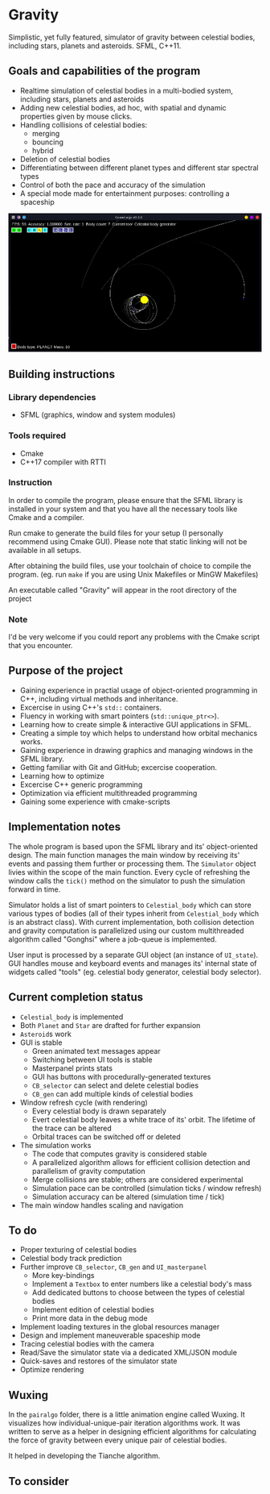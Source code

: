 # Gravity
Simplistic, yet fully featured, simulator of gravity between celestial bodies, including stars, planets and asteroids.
SFML, C++11.

## Goals and capabilities of the program
* Realtime simulation of celestial bodies in a multi-bodied system, including stars, planets and asteroids
* Adding new celestial bodies, ad hoc, with spatial and dynamic properties given by mouse clicks.
* Handling collisions of celestial bodies:
	* merging
	* bouncing
	* hybrid
* Deletion of celestial bodies
* Differentiating between different planet types and different star spectral types
* Control of both the pace and accuracy of the simulation
* A special mode made for entertainment purposes: controlling a spaceship

![Demo](comments/demo.png)

## Building instructions
### Library dependencies
* SFML (graphics, window and system modules)
### Tools required
* Cmake
* C++17 compiler with RTTI
### Instruction
In order to compile the program, please ensure that the SFML library is installed in your system and that you have all the necessary tools like Cmake and a compiler.

Run cmake to generate the build files for your setup (I personally recommend using Cmake GUI).
Please note that static linking will not be available in all setups.

After obtaining the build files, use your toolchain of choice to compile the program.
(eg. run `make` if you are using Unix Makefiles or MinGW Makefiles)

An executable called "Gravity" will appear in the root directory of the project

### Note
I'd be very welcome if you could report any problems with the Cmake script that you encounter.

## Purpose of the project
* Gaining experience in practial usage of object-oriented programming in C++, including virtual methods and inheritance.
* Excercise in using C++'s `std::` containers.
* Fluency in working with smart pointers (`std::unique_ptr<>`).
* Learning how to create simple & interactive GUI applications in SFML.
* Creating a simple toy which helps to understand how orbital mechanics works.
* Gaining experience in drawing graphics and managing windows in the SFML library.
* Getting familiar with Git and GitHub; excercise cooperation.
* Learning how to optimize
* Excercise C++ generic programming
* Optimization via efficient multithreaded programming
* Gaining some experience with cmake-scripts

## Implementation notes
The whole program is based upon the SFML library and its' object-oriented design.
The main function manages the main window by receiving its' events and passing them further or processing them. The `Simulator` object livies within the scope of the main function. 
Every cycle of refreshing the window calls the `tick()` method on the simulator to push the simulation forward in time.

Simulator holds a list of smart pointers to `Celestial_body` which can store various types of bodies (all of their types inherit from `Celestial_body` which is an abstract class). 
With current implementation, both collision detection and gravity computation is parallelized using our custom multithreaded algorithm called "Gonghsi" where a job-queue is implemented.

User input is processed by a separate GUI object (an instance of `UI_state`). 
GUI handles mouse and keyboard events and manages its' internal state of widgets called "tools" (eg. celestial body generator, celestial body selector).
## Current completion status
* `Celestial_body` is implemented
* Both `Planet` and `Star` are drafted for further expansion
* `Asteroid`s work
* GUI is stable
	* Green animated text messages appear
	* Switching between UI tools is stable
	* Masterpanel prints stats
	* GUI has buttons with procedurally-generated textures
	* `CB_selector` can select and delete celestial bodies
	* `CB_gen` can add multiple kinds of celestial bodies
* Window refresh cycle (with rendering)
	* Every celestial body is drawn separately
	* Evert celestial body leaves a white trace of its' orbit. The lifetime of the trace can be altered
	* Orbital traces can be switched off or deleted
* The simulation works
	* The code that computes gravity is considered stable
	* A parallelized algorithm allows for efficient collision detection and parallelism of gravity computation
	* Merge collisions are stable; others are considered experimental
	* Simulation pace can be controlled (simulation ticks / window refresh)
	* Simulation accuracy can be altered (simulation time / tick)
* The main window handles scaling and navigation
## To do
* Proper texturing of celestial bodies
* Celestial body track prediction
* Further improve `CB_selector`, `CB_gen` and `UI_masterpanel`
	* More key-bindings
	* Implement a `Textbox` to enter numbers like a celestial body's mass
	* Add dedicated buttons to choose between the types of celestial bodies
	* Implement edition of celestial bodies
	* Print more data in the debug mode
* Implement loading textures in the global resources manager
* Design and implement maneuverable spaceship mode
* Tracing celestial bodies with the camera
* Read/Save the simulator state via a dedicated XML/JSON module
* Quick-saves and restores of the simulator state
* Optimize rendering
## Wuxing
In the `pairalgo` folder, there is a little animation engine called Wuxing. It visualizes how individual-unique-pair iteration algorithms work. It was written to serve as a helper in designing efficient algorithms for calculating the force of gravity between every unique pair of celestial bodies.

It helped in developing the Tianche algorithm.


## To consider


